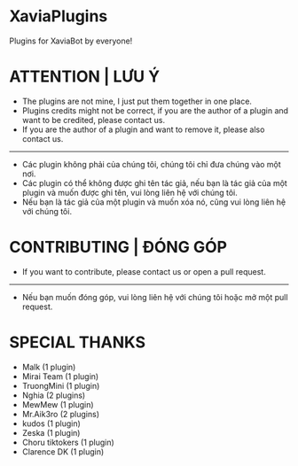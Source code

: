 # XaviaPlugins
Plugins for XaviaBot by everyone!

# ATTENTION | LƯU Ý
- The plugins are not mine, I just put them together in one place.
- Plugins credits might not be correct, if you are the author of a plugin and want to be credited, please contact us.
- If you are the author of a plugin and want to remove it, please also contact us.
<hr/>

- Các plugin không phải của chúng tôi, chúng tôi chỉ đưa chúng vào một nơi.
- Các plugin có thể không được ghi tên tác giả, nếu bạn là tác giả của một plugin và muốn được ghi tên, vui lòng liên hệ với chúng tôi.
- Nếu bạn là tác giả của một plugin và muốn xóa nó, cũng vui lòng liên hệ với chúng tôi.

# CONTRIBUTING | ĐÓNG GÓP
- If you want to contribute, please contact us or open a pull request.
<hr/>

- Nếu bạn muốn đóng góp, vui lòng liên hệ với chúng tôi hoặc mở một pull request.



# SPECIAL THANKS
- Malk (1 plugin)
- Mirai Team (1 plugin)
- TruongMini (1 plugin)
- Nghia (2 plugins)
- MewMew (1 plugin)
- Mr.Aik3ro (2 plugins)
- kudos (1 plugin)
- Zeska (1 plugin)
- Choru tiktokers (1 plugin)
- Clarence DK (1 plugin)
